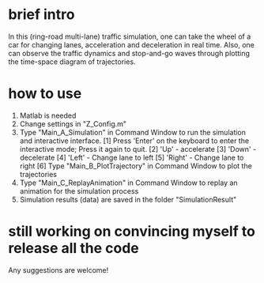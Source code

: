 # brief intro
In this (ring-road multi-lane) traffic simulation, one can take the wheel of a car for changing lanes, acceleration and deceleration in real time. Also, one can observe the traffic dynamics and stop-and-go waves through plotting the time-space diagram of trajectories.

# how to use
1. Matlab is needed
2. Change settings in "Z_Config.m"
3. Type "Main_A_Simulation" in Command Window to run the simulation and interactive interface.
   [1] Press 'Enter' on the keyboard to enter the interactive mode; Press it again to quit.
   [2] 'Up' - accelerate
   [3] 'Down' - decelerate
   [4] 'Left' - Change lane to left
   [5] 'Right' - Change lane to right
   [6] Type "Main_B_PlotTrajectory" in Command Window to plot the trajectories
5. Type "Main_C_ReplayAnimation" in Command Window to replay an animation for the simulation process
6. Simulation results (data) are saved in the folder "SimulationResult"

# still working on convincing myself to release all the code
Any suggestions are welcome!

